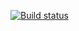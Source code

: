 [![Build status](https://ci.appveyor.com/api/projects/status/uk9yrubwbpyryo2c?svg=true)](https://ci.appveyor.com/project/malrjane/ani-hw9)
